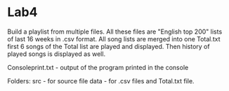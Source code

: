 # Lab4

Build a playlist from multiple files. 
All these files are "English top 200" lists of last 16 weeks in .csv format.
All song lists are merged into one Total.txt
first 6 songs of the Total list are played and displayed.
Then history of played songs is displayed as well.

Consoleprint.txt - output of the program printed in the console

Folders:
src - for source file
data - for .csv files and Total.txt file.

